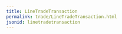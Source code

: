 ```yaml
---
title: LineTradeTransaction
permalink: trade/LineTradeTransaction.html
jsonid: linetradetransaction
---
```

